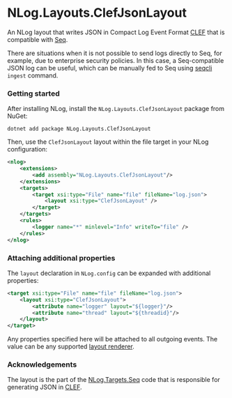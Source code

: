 # NLog.Layouts.ClefJsonLayout

An NLog layout that writes JSON in Compact Log Event Format [CLEF](http://clef-json.org) that is compatible with [Seq](https://datalust.co/seq).

There are situations when it is not possible to send logs directly to Seq, for example, due to enterprise security policies. In this case, a Seq-compatible JSON log can be useful, which can be manually fed to Seq using [seqcli](https://github.com/datalust/seqcli) `ingest` command.

### Getting started

After installing NLog, install the `NLog.Layouts.ClefJsonLayout` package from NuGet:

```
dotnet add package NLog.Layouts.ClefJsonLayout
```

Then, use the `ClefJsonLayout` layout within the file target in your NLog configuration:

```xml
<nlog>
    <extensions>
        <add assembly="NLog.Layouts.ClefJsonLayout"/>
    </extensions>
    <targets>
        <target xsi:type="File" name="file" fileName="log.json">
            <layout xsi:type="ClefJsonLayout" />
        </target>
    </targets>
    <rules>
        <logger name="*" minlevel="Info" writeTo="file" />
    </rules>
</nlog>
```

### Attaching additional properties

The `layout` declaration in `NLog.config` can be expanded with additional properties:

```xml
<target xsi:type="File" name="file" fileName="log.json">
    <layout xsi:type="ClefJsonLayout">
        <attribute name="logger" layout="${logger}"/>
        <attribute name="thread" layout="${threadid}"/>
    </layout>
</target>
```

Any properties specified here will be attached to all outgoing events. The value can be any supported [layout renderer](https://github.com/NLog/NLog/wiki/Layout-Renderers).

### Acknowledgements

The layout is the part of the [NLog.Targets.Seq](https://github.com/datalust/nlog-targets-seq) code that is responsible for generating JSON in [CLEF](http://clef-json.org).
